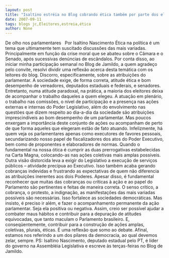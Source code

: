 ```yaml
---
layout: post
title: "Isaltino estréia no Blog cobrando ética também por parte dos eleitores"
date: 2007-09-11
tags: blogs jc,Eleitores,estreia,ética
author: None
---
```

De olho nos parlamentares
&nbsp;
Por Isaltino Nascimento
&Eacute;tica na pol&iacute;tica &eacute; um tema que ultimamente tem suscitado discuss&otilde;es das mais variadas. Principalmente em fun&ccedil;&atilde;o da crise moral que se abateu sobre o C&acirc;mara e o Senado, ap&oacute;s sucessivas den&uacute;ncias de esc&acirc;ndalos. Por conta disso, ao iniciar minha participa&ccedil;&atilde;o semanal no Blog de Jamildo, a quem agrade&ccedil;o pelo convite, resolvi dividir uma reflex&atilde;o acerca desta tem&aacute;tica com os leitores do blog.
Discorro, especificamente, sobre as atribui&ccedil;&otilde;es do parlamentar. A sociedade exige, de forma correta, atitude &eacute;tica e bom desempenho de vereadores, deputados estaduais e federais, e senadores. Entretanto, numa atitude paradoxal, na pr&aacute;tica, a maioria dos eleitores deixa de acompanhar o trabalho daqueles a quem elegeu.
A atua&ccedil;&atilde;o em plen&aacute;rio, o trabalho nas comiss&otilde;es, o n&iacute;vel de participa&ccedil;&atilde;o e a presen&ccedil;a nas a&ccedil;&otilde;es externas e internas do Poder Legislativo, al&eacute;m do envolvimento nas quest&otilde;es que dizem respeito ao dia-a-dia da sociedade s&atilde;o atribui&ccedil;&otilde;es imprescind&iacute;veis ao bom desempenho de um parlamentar. Mas poucos enxergam a import&acirc;ncia deste conjunto de a&ccedil;&otilde;es ou acompanham de perto de que forma aqueles que elegeram est&atilde;o de fato atuando.
Infelizmente, h&aacute; quem veja os parlamentares apenas como executores de favores pessoais, secundarizando nosso papel de fiscalizadores dos atos do Poder Executivo, bem como de proponentes e elaboradores de normas. Quando o fundamental na nossa &oacute;tica &eacute; cumprir as duas prerrogativas estabelecidas na Carta Magna, colocando-as nas a&ccedil;&otilde;es coletivas mais amplas poss&iacute;veis.
Outra vis&atilde;o distorcida leva a exigir do Legislativo a execu&ccedil;&atilde;o de servi&ccedil;os p&uacute;blicos &ndash; atividade prec&iacute;pua ao Executivo. Isso tamb&eacute;m acaba gerando cobran&ccedil;as indevidas e frustrando as expectativas de quem n&atilde;o diferencia as atribui&ccedil;&otilde;es inerentes aos dois Poderes.
Apesar disso, &eacute; fundamental reconhecer que muitas das cobran&ccedil;as ou cr&iacute;ticas &agrave; a&ccedil;&atilde;o e ao papel do Parlamento s&atilde;o pertinentes e feitas de maneira correta. O senso cr&iacute;tico, a cobran&ccedil;a, o protesto, a indigna&ccedil;&atilde;o, as manifesta&ccedil;&otilde;es das mais variadas poss&iacute;veis s&atilde;o necess&aacute;rias. Isso fortalece as sociedades democr&aacute;ticas.
Mas insisto, &eacute; preciso ir al&eacute;m, e fazer o acompanhamento permanente da a&ccedil;&atilde;o parlamentar. Seja ela positiva ou negativa. Assim, creio ser poss&iacute;vel ajudar a combater maus h&aacute;bitos e contribuir para a depura&ccedil;&atilde;o de atitudes equivocadas, que tanto maculam o Parlamento brasileiro. E, conseq&uuml;entemente, contribuir para a constru&ccedil;&atilde;o de a&ccedil;&otilde;es amplas, coletivas, plurais, &eacute;ticas. &Eacute; uma reflex&atilde;o que somo ao debate. Afinal, estamos nos referindo a um dos pilares da democracia, ao qual devemos zelar, sempre.
PS: Isaltino Nascimento, deputado estadual pelo PT, &eacute; l&iacute;der do governo na Assembl&eacute;ia Legislativa e escreve &agrave;s ter&ccedil;as-feiras no Blog de Jamildo.
&nbsp;
&nbsp;
&nbsp; 